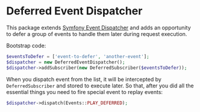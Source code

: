 Deferred Event Dispatcher
=========================

This package extends [Symfony Event Dispatcher](https://symfony.com/doc/current/components/event_dispatcher.html) and adds an opportunity to defer a group of events to handle them later during request execution.

Bootstrap code:

```php
$eventsToDefer = ['event-to-defer', 'another-event'];
$dispatcher = new DeferredEventDispatcher();
$dispatcher->addSubscriber(new DeferredSubscriber($eventsToDefer));
```

When you dispatch event from the list, it will be intercepted by `DeferredSubscriber` and stored to execute later. So that, after you did all the essential things you need to fire special event to replay events:

```php
$dispatcher->dispatch(Events::PLAY_DEFERRED);
```



